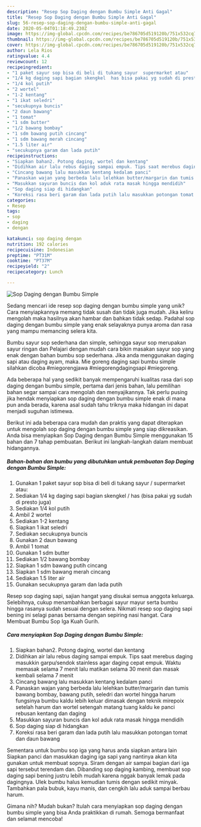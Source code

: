 ```yaml
---
description: "Resep Sop Daging dengan Bumbu Simple Anti Gagal"
title: "Resep Sop Daging dengan Bumbu Simple Anti Gagal"
slug: 56-resep-sop-daging-dengan-bumbu-simple-anti-gagal
date: 2020-05-04T01:18:49.230Z
image: https://img-global.cpcdn.com/recipes/be786705d519120b/751x532cq70/sop-daging-dengan-bumbu-simple-foto-resep-utama.jpg
thumbnail: https://img-global.cpcdn.com/recipes/be786705d519120b/751x532cq70/sop-daging-dengan-bumbu-simple-foto-resep-utama.jpg
cover: https://img-global.cpcdn.com/recipes/be786705d519120b/751x532cq70/sop-daging-dengan-bumbu-simple-foto-resep-utama.jpg
author: Lela Rios
ratingvalue: 4.4
reviewcount: 12
recipeingredient:
- "1 paket sayur sop bisa di beli di tukang sayur  supermarket atau"
- "1/4 kg daging sapi bagian skengkel  has bisa pakai yg sudah di presto juga"
- "1/4 kol putih"
- "2 wortel"
- "1-2 kentang"
- "1 ikat seledri"
- "secukupnya buncis"
- "2 daun bawang"
- "1 tomat"
- "1 sdm butter"
- "1/2 bawang bombay"
- "1 sdm bawang putih cincang"
- "1 sdm bawang merah cincang"
- "1.5 liter air"
- "secukupnya garam dan lada putih"
recipeinstructions:
- "Siapkan bahan2. Potong daging, wortel dan kentang"
- "Didihkan air lalu rebus daging sampai empuk. Tips saat merebus daging masukkin garpu/sendok stainless agar daging cepat empuk. Waktu memasak selama 7 menit lalu matikan selama 30 menit dan masak kembali selama 7 menit"
- "Cincang bawang lalu masukkan kentang kedalam panci"
- "Panaskan wajan yang berbeda lalu lelehkan butter/margarin dan tumis bawang bombay, bawang putih, seledri dan wortel hingga harum fungsinya bumbu kaldu lebih keluar dimasak dengan teknik mirepoix setelah harum dan wortel setengah matang tuang kaldu ke panci rebusan kentang dan daging"
- "Masukkan sayuran buncis dan kol aduk rata masak hingga mendidih"
- "Sop daging siap di hidangkan"
- "Koreksi rasa beri garam dan lada putih lalu masukkan potongan tomat dan daun bawang"
categories:
- Resep
tags:
- sop
- daging
- dengan

katakunci: sop daging dengan 
nutrition: 192 calories
recipecuisine: Indonesian
preptime: "PT31M"
cooktime: "PT37M"
recipeyield: "2"
recipecategory: Lunch

---
```



![Sop Daging dengan Bumbu Simple](https://img-global.cpcdn.com/recipes/be786705d519120b/751x532cq70/sop-daging-dengan-bumbu-simple-foto-resep-utama.jpg)

Sedang mencari ide resep sop daging dengan bumbu simple yang unik? Cara menyiapkannya memang tidak susah dan tidak juga mudah. Jika keliru mengolah maka hasilnya akan hambar dan bahkan tidak sedap. Padahal sop daging dengan bumbu simple yang enak selayaknya punya aroma dan rasa yang mampu memancing selera kita.

Bumbu sayur sop sederhana dan simple, sehingga sayur sop merupakan sayur ringan dan Pelajari dengan mudah cara bikin masakan sayur sop yang enak dengan bahan bumbu sop sederhana. Jika anda menggunakan daging sapi atau daging ayam, maka. Mie goreng daging sapi bumbu simple silahkan dicoba #miegorengjawa #miegorengdagingsapi #miegoreng.

Ada beberapa hal yang sedikit banyak mempengaruhi kualitas rasa dari sop daging dengan bumbu simple, pertama dari jenis bahan, lalu pemilihan bahan segar sampai cara mengolah dan menyajikannya. Tak perlu pusing jika hendak menyiapkan sop daging dengan bumbu simple enak di mana pun anda berada, karena asal sudah tahu triknya maka hidangan ini dapat menjadi suguhan istimewa.


Berikut ini ada beberapa cara mudah dan praktis yang dapat diterapkan untuk mengolah sop daging dengan bumbu simple yang siap dikreasikan. Anda bisa menyiapkan Sop Daging dengan Bumbu Simple menggunakan 15 bahan dan 7 tahap pembuatan. Berikut ini langkah-langkah dalam membuat hidangannya.

<!--inarticleads1-->

##### Bahan-bahan dan bumbu yang dibutuhkan untuk pembuatan Sop Daging dengan Bumbu Simple:

1. Gunakan 1 paket sayur sop bisa di beli di tukang sayur / supermarket atau:
1. Sediakan 1/4 kg daging sapi bagian skengkel / has (bisa pakai yg sudah di presto juga)
1. Sediakan 1/4 kol putih
1. Ambil 2 wortel
1. Sediakan 1-2 kentang
1. Siapkan 1 ikat seledri
1. Sediakan secukupnya buncis
1. Gunakan 2 daun bawang
1. Ambil 1 tomat
1. Gunakan 1 sdm butter
1. Sediakan 1/2 bawang bombay
1. Siapkan 1 sdm bawang putih cincang
1. Siapkan 1 sdm bawang merah cincang
1. Sediakan 1.5 liter air
1. Gunakan secukupnya garam dan lada putih


Resep sop daging sapi, sajian hangat yang disukai semua anggota keluarga. Selebihnya, cukup menambahkan berbagai sayur mayur serta bumbu hingga rasanya sudah sesuai dengan selera. Nikmati resep sop daging sapi bening ini selagi panas bersama dengan sepiring nasi hangat. Cara Membuat Bumbu Sop Iga Kuah Gurih. 

<!--inarticleads2-->

##### Cara menyiapkan Sop Daging dengan Bumbu Simple:

1. Siapkan bahan2. Potong daging, wortel dan kentang
1. Didihkan air lalu rebus daging sampai empuk. Tips saat merebus daging masukkin garpu/sendok stainless agar daging cepat empuk. Waktu memasak selama 7 menit lalu matikan selama 30 menit dan masak kembali selama 7 menit
1. Cincang bawang lalu masukkan kentang kedalam panci
1. Panaskan wajan yang berbeda lalu lelehkan butter/margarin dan tumis bawang bombay, bawang putih, seledri dan wortel hingga harum fungsinya bumbu kaldu lebih keluar dimasak dengan teknik mirepoix setelah harum dan wortel setengah matang tuang kaldu ke panci rebusan kentang dan daging
1. Masukkan sayuran buncis dan kol aduk rata masak hingga mendidih
1. Sop daging siap di hidangkan
1. Koreksi rasa beri garam dan lada putih lalu masukkan potongan tomat dan daun bawang


Sementara untuk bumbu sop iga yang harus anda siapkan antara lain Siapkan panci dan masukkan daging iga sapi yang nantinya akan kita gunakan untuk membuat sopnya. Siram dengan air sampai bagian dari iga sapi tersebut terendam dan. Dibanding sop daging kambing, membuat sop daging sapi bening justru lebih mudah karena nggak banyak lemak pada dagingnya. Ulek bumbu halus kemudian tumis dengan sedikit minyak. Tambahkan pala bubuk, kayu manis, dan cengkih lalu aduk sampai berbau harum. 

Gimana nih? Mudah bukan? Itulah cara menyiapkan sop daging dengan bumbu simple yang bisa Anda praktikkan di rumah. Semoga bermanfaat dan selamat mencoba!
